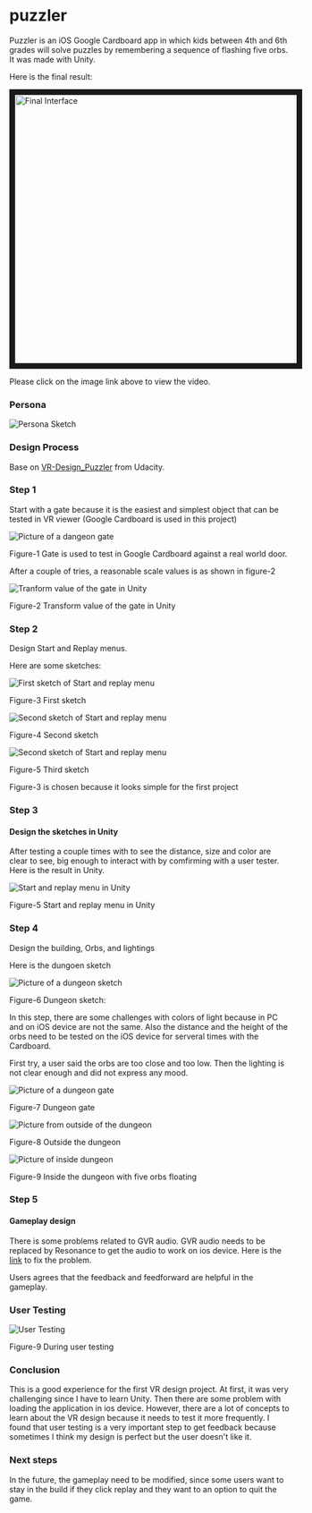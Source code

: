 # puzzler
Puzzler is an iOS Google Cardboard app in which kids between 4th and 6th grades will solve puzzles by remembering a sequence of flashing five orbs. It was made with Unity.

Here is the final result:

<a href="http://www.youtube.com/watch?feature=player_embedded&v=0UEYZqCjmxs
" target="_blank"><img src="http://img.youtube.com/vi/0UEYZqCjmxs/0.jpg" 
alt="Final Interface" width="640" height="480" border="10" /></a>

Please click on the image link above to view the video.

### Persona

![Persona Sketch](images/persona.JPG "My persona sketch for Puzzler")

### Design Process
Base on [VR-Design_Puzzler](https://github.com/udacity/VR-Design_Puzzler/releases) from Udacity.

### Step 1 
Start with a gate because it is the easiest and simplest object that can be tested in VR viewer (Google Cardboard is used in this project)

![Picture of a dangeon gate](images/gate.JPG "Dangeon gate in Unity")

Figure-1 Gate is used to test in Google Cardboard against a real world door.	

After a couple of tries, a reasonable scale values is as shown in figure-2

![Tranform value of the gate in Unity](images/gate_transform.JPG "Gate transform value in Unity")

Figure-2 Transform value of the gate in Unity

### Step 2 
Design Start and Replay menus. 

Here are some sketches:

![First sketch of Start and replay menu](images/start_replay_menu1.JPG "First sketch of Start and Replay menus")

Figure-3 First sketch

![Second sketch of Start and replay menu](images/start_replay_menu2.JPG "Second sketch of Start and Replay menus")

Figure-4 Second sketch

![Second sketch of Start and replay menu](images/start_replay_menu3.JPG "Second sketch of Start and Replay menus")

Figure-5 Third sketch

Figure-3 is chosen because it looks simple for the first project

### Step 3

#### Design the sketches in Unity
After testing a couple times with to see the distance, size and color are clear to see, big enough to interact with by comfirming with a user tester. Here is the result in Unity.

![Start and replay menu in Unity](images/start_replay_menu.JPG "Start and replay menu in Unity")

Figure-5 Start and replay menu in Unity

### Step 4

Design the building, Orbs, and lightings

Here is the dungoen sketch

![Picture of a dungeon sketch](images/dungeon_sketch.JPG "Dungeon sketch on a paper")

Figure-6 Dungeon sketch:

In this step, there are some challenges with colors of light because in PC and on iOS device are not the same. Also the distance and the height of the orbs need to be tested on the iOS device for serveral times with the Cardboard.

First try, a user said the orbs are too close and too low. Then the lighting is not clear enough and did not express any mood.

![Picture of a dungeon gate](images/gate.JPG "Dungeon gate in Unity")

Figure-7 Dungeon gate

![Picture from outside of the dungeon](images/outside_dungeon.JPG "Outside of dungeon in Unity")

Figure-8 Outside the dungeon

![Picture of inside dungeon](images/inside_dungeon.JPG "Inside of dungeon in Unity")

Figure-9 Inside the dungeon with five orbs floating

### Step 5

#### Gameplay design
There is some problems related to GVR audio. GVR audio needs to be replaced by Resonance to get the audio to work on ios device.
Here is the [link](https://resonance-audio.github.io/resonance-audio/develop/unity/getting-started) to fix the problem.

Users agrees that the feedback and feedforward are helpful in the gameplay.

### User Testing
![User Testing](images/tester.JPG "User is tesing the game")

Figure-9 During user testing

### Conclusion

This is a good experience for the first VR design project. At first, it was very challenging since I have to learn Unity. Then there are some problem with loading the application in ios device.
However, there are a lot of concepts to learn about the VR design because it needs to test it more frequently. I found that user testing is a very important step to get feedback because sometimes I think my design is perfect but the user doesn't like it.

### Next steps

In the future, the gameplay need to be modified, since some users want to stay in the build if they click replay and they want to an option to quit the game.  